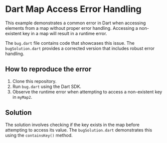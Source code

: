 # Dart Map Access Error Handling
This example demonstrates a common error in Dart when accessing elements from a map without proper error handling.  Accessing a non-existent key in a map will result in a runtime error.

The `bug.dart` file contains code that showcases this issue. The `bugSolution.dart` provides a corrected version that includes robust error handling.

## How to reproduce the error
1. Clone this repository.
2. Run `bug.dart` using the Dart SDK.
3. Observe the runtime error when attempting to access a non-existent key in `myMap2`.

## Solution
The solution involves checking if the key exists in the map before attempting to access its value.  The `bugSolution.dart` demonstrates this using the `containsKey()` method.